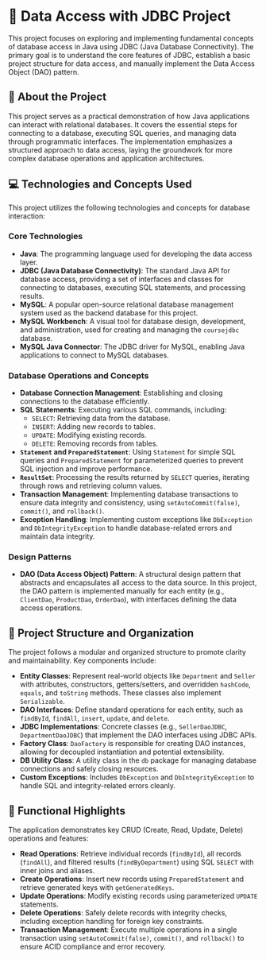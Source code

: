 # 💾 Data Access with JDBC Project

This project focuses on exploring and implementing fundamental concepts of database access in Java using JDBC (Java Database Connectivity). The primary goal is to understand the core features of JDBC, establish a basic project structure for data access, and manually implement the Data Access Object (DAO) pattern.

## 🚀 About the Project

This project serves as a practical demonstration of how Java applications can interact with relational databases. It covers the essential steps for connecting to a database, executing SQL queries, and managing data through programmatic interfaces. The implementation emphasizes a structured approach to data access, laying the groundwork for more complex database operations and application architectures.

## 💻 Technologies and Concepts Used

This project utilizes the following technologies and concepts for database interaction:

### Core Technologies

*   **Java**: The programming language used for developing the data access layer.
*   **JDBC (Java Database Connectivity)**: The standard Java API for database access, providing a set of interfaces and classes for connecting to databases, executing SQL statements, and processing results.
*   **MySQL**: A popular open-source relational database management system used as the backend database for this project.
*   **MySQL Workbench**: A visual tool for database design, development, and administration, used for creating and managing the `coursejdbc` database.
*   **MySQL Java Connector**: The JDBC driver for MySQL, enabling Java applications to connect to MySQL databases.

### Database Operations and Concepts

*   **Database Connection Management**: Establishing and closing connections to the database efficiently.
*   **SQL Statements**: Executing various SQL commands, including:
    *   `SELECT`: Retrieving data from the database.
    *   `INSERT`: Adding new records to tables.
    *   `UPDATE`: Modifying existing records.
    *   `DELETE`: Removing records from tables.
*   **`Statement` and `PreparedStatement`**: Using `Statement` for simple SQL queries and `PreparedStatement` for parameterized queries to prevent SQL injection and improve performance.
*   **`ResultSet`**: Processing the results returned by `SELECT` queries, iterating through rows and retrieving column values.
*   **Transaction Management**: Implementing database transactions to ensure data integrity and consistency, using `setAutoCommit(false)`, `commit()`, and `rollback()`.
*   **Exception Handling**: Implementing custom exceptions like `DbException` and `DbIntegrityException` to handle database-related errors and maintain data integrity.

### Design Patterns

*   **DAO (Data Access Object) Pattern**: A structural design pattern that abstracts and encapsulates all access to the data source. In this project, the DAO pattern is implemented manually for each entity (e.g., `ClientDao`, `ProductDao`, `OrderDao`), with interfaces defining the data access operations.

## 🧱 Project Structure and Organization

The project follows a modular and organized structure to promote clarity and maintainability. Key components include:

- **Entity Classes**: Represent real-world objects like `Department` and `Seller` with attributes, constructors, getters/setters, and overridden `hashCode`, `equals`, and `toString` methods. These classes also implement `Serializable`.
- **DAO Interfaces**: Define standard operations for each entity, such as `findById`, `findAll`, `insert`, `update`, and `delete`.
- **JDBC Implementations**: Concrete classes (e.g., `SellerDaoJDBC`, `DepartmentDaoJDBC`) that implement the DAO interfaces using JDBC APIs.
- **Factory Class**: `DaoFactory` is responsible for creating DAO instances, allowing for decoupled instantiation and potential extensibility.
- **DB Utility Class**: A utility class in the `db` package for managing database connections and safely closing resources.
- **Custom Exceptions**: Includes `DbException` and `DbIntegrityException` to handle SQL and integrity-related errors cleanly.

## 🧪 Functional Highlights

The application demonstrates key CRUD (Create, Read, Update, Delete) operations and features:

- **Read Operations**: Retrieve individual records (`findById`), all records (`findAll`), and filtered results (`findByDepartment`) using SQL `SELECT` with inner joins and aliases.
- **Create Operations**: Insert new records using `PreparedStatement` and retrieve generated keys with `getGeneratedKeys`.
- **Update Operations**: Modify existing records using parameterized `UPDATE` statements.
- **Delete Operations**: Safely delete records with integrity checks, including exception handling for foreign key constraints.
- **Transaction Management**: Execute multiple operations in a single transaction using `setAutoCommit(false)`, `commit()`, and `rollback()` to ensure ACID compliance and error recovery.


